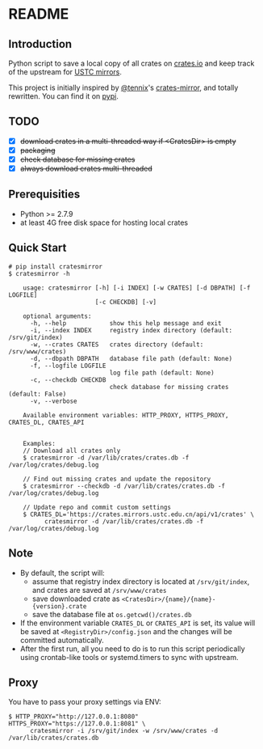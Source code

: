 # README

## Introduction
Python script to save a local copy of all crates on [crates.io](https://crates.io/) and keep track of the upstream for [USTC mirrors](http://mirrors.ustc.edu.cn/).

This project is initially inspired by [@tennix](https://github.com/tennix)'s [crates-mirror](https://github.com/tennix/crates-mirror), and totally rewritten. You can find it on [pypi](https://pypi.python.org/pypi/cratesmirror).

## TODO
* [x] ~~download crates in a multi-threaded way if \<CratesDir> is empty~~
* [x] ~~packaging~~
* [x] ~~check database for missing crates~~
* [x] ~~always download crates multi-threaded~~

## Prerequisities
* Python >= 2.7.9
* at least 4G free disk space for hosting local crates

## Quick Start
```
# pip install cratesmirror
$ cratesmirror -h

    usage: cratesmirror [-h] [-i INDEX] [-w CRATES] [-d DBPATH] [-f LOGFILE]
                        [-c CHECKDB] [-v]

    optional arguments:
      -h, --help            show this help message and exit
      -i, --index INDEX     registry index directory (default: /srv/git/index)
      -w, --crates CRATES   crates directory (default: /srv/www/crates)
      -d, --dbpath DBPATH   database file path (default: None)
      -f, --logfile LOGFILE
                            log file path (default: None)
      -c, --checkdb CHECKDB
                            check database for missing crates (default: False)
      -v, --verbose

    Available environment variables: HTTP_PROXY, HTTPS_PROXY, CRATES_DL, CRATES_API


    Examples:
    // Download all crates only
    $ cratesmirror -d /var/lib/crates/crates.db -f /var/log/crates/debug.log

    // Find out missing crates and update the repository
    $ cratesmirror --checkdb -d /var/lib/crates/crates.db -f /var/log/crates/debug.log

    // Update repo and commit custom settings
    $ CRATES_DL='https://crates.mirrors.ustc.edu.cn/api/v1/crates' \
          cratesmirror -d /var/lib/crates/crates.db -f /var/log/crates/debug.log
```

## Note
* By default, the script will:
    * assume that registry index directory is located at `/srv/git/index`, and crates are saved at `/srv/www/crates`
    * save downloaded crate as `<CratesDir>/{name}/{name}-{version}.crate`
    * save the database file at `os.getcwd()/crates.db`
* If the environment variable `CRATES_DL` or `CRATES_API` is set, its value will be saved at `<RegistryDir>/config.json` and the changes will be committed automatically.
* After the first run, all you need to do is to run this script periodically using crontab-like tools or systemd.timers to sync with upstream.


## Proxy
You have to pass your proxy settings via ENV:
```
$ HTTP_PROXY="http://127.0.0.1:8080" HTTPS_PROXY="https://127.0.0.1:8081" \
      cratesmirror -i /srv/git/index -w /srv/www/crates -d /var/lib/crates/crates.db
```
